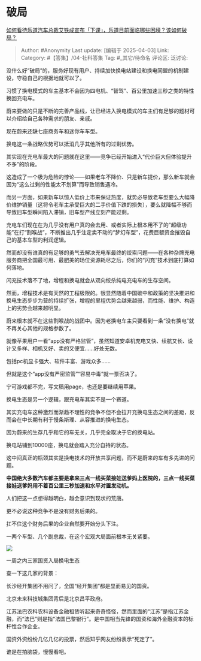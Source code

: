 # 破局
[如何看待乐道汽车总裁艾铁成宣布「下课」，乐道目前面临哪些困境？该如何破局？](https://www.zhihu.com/question/1890713327908384953/answer/1890858261630150546)

> Author: #Anonymity
> Last update: [编辑于 2025-04-03]
> Link:
> Category: #【答集】/04-社科答集
> Tag: #_其它/待命名
> 评论区:
> 泛讨论:

没什么好“破局”的，服务好现有用户、持续加快换电站建设和换电同盟的机制建设，守稳自己的根据地就可以了。

习惯了换电模式的车主基本不会因为四电机、“智驾”、百公里加速三秒之类的特性换回充电车。

蔚来要做的只是不断的完善产品线，让已经进入换电模式的车主们有足够的题材可以介绍给自己各种需求的朋友、亲戚。

现在蔚来还缺七座商务车和迷你车车型。

换电这一条战略优势可以抵消几乎其他所有的过剩优势。

其实现在充电车最大的问题就在这里——竞争已经开始进入“代价巨大但体验提升不多”的阶段。

这造成了一个极为危险的悖论——如果老车不降价、只是新车提价，那么新车就会因为“这么过剩的性能太不划算”而导致销售遇冷。

而另一方面，如果新车以惊人低价上市来保证热度，就势必导致老车型要么大幅降价维护销量（这将令老车主承受巨大的二手价值下跌的损失），要么就降幅不够而导致旧车型瞬间陷入滞销，旧车型产线立刻产能过剩。

充电车们现在在为几乎没有用户真的会去用、或者实际上根本用不了的“超级功能”在打“割喉战”，不断推出几乎注定卖不动的“梦幻车型”，花费巨额资金摧毁自己的基本车型的利润逻辑。

然而却没有谁真的有足够的勇气去解决充电车最终的绞索问题——在各种杂牌充电服务商把全国最可用、最肥美的场位资源耗尽之后，你们的“闪充”技术到底打算如何落地。

闪充技术落不了地，增程和换电就会从双向绞杀纯电充电车的生存空间。

然而，增程技术是有天然的工程极限的。很显然随着中国碳中和政策的坚决推进和换电生态步步为营的持续扩张，增程的里程优势会越来越弱，而性能、维护、构造上的劣势会越来越明显。

蔚来根本就不在这些割喉战的战团中。因为老换电车主只要看到一条“没有换电”就不再关心其他的规格参数了。

就像苹果用户一看“app没有严格监管”，虽然知道安卓机充电又快、续航又长、设计又多样、相机又好、卖的又便宜……好处无数。

包括pc机显卡强大、软件丰富、游戏众多……

但就是这个“app没有严密监管”“容易中毒”就一票否决了。

宁可游戏都不完，写文稿用page，也还是要继续用苹果。

换电生态是另一个逻辑，跟充电车其实不是一个赛道。

其实充电车这种激烈而渐趋不理性的竞争不但不会拉开充换电生态之间的差距，反而会在中长期有利于慢条斯理、从容推进的换电生态。

因为蔚来的生存几乎和它的车无关，几乎完全取决于它的换电站。

换电站铺到10000座，换电就会踏入充分自持的状态。

这中间真正的瓶颈其实是换电技术的开放共享问题，而不是蔚来的车有多先进的问题。

**中国绝大多数汽车都主要是拿来三点一线买菜接娃送爹妈上医院的，三点一线买菜接娃送爹妈用不着百公里三秒加速和水平对置发动机。**

人们把这一点想得越明白，越会意识到现状的荒唐。

更不必说这种竞争不是没有财务后果的。

扛不住这个财务后果的企业自然要开始分头下注。

一两个车型、几个副总裁，在这个宏观大局面前根本无关紧要。

![](https://picx.zhimg.com/80/v2-49e509b5fc60ce21b28cd1852c83f3fe_1440w.webp?source=c8b7c179)

一周之内三家国资入局换电生态

查一下这几家的背景：

长沙经开集团不用问了，全国“经开集团”都是显而易见的国资。

北京未来科技城集团背后是北京昌平政府。

江苏法巴农科农科设备金融租赁听起来奇奇怪怪，然而里面的“江苏”是指江苏金融，而“法巴”则是指“法国巴黎银行”。是中国相当先锋的国资和海外金融资本的标杆性合作企业。

国资外资纷纷几亿几亿的投票，然后知乎网友纷纷表示“死定了”。

谁是在拍脑袋，慢慢看吧。
